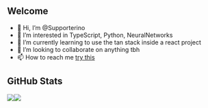 ## Welcome

- 👋 Hi, I’m @Supporterino
- 👀 I’m interested in TypeScript, Python, NeuralNetworks
- 🌱 I’m currently learning to use the tan stack inside a react project
- 💞️ I’m looking to collaborate on anything tbh
- 📫 How to reach me [try this](mailto:lars@roth-kl.de)

## GitHub Stats

<div style="display: flex; flex-direction: row;">
 <img src="https://github-readme-stats.vercel.app/api/top-langs/?username=Supporterino&theme=transparent&border_color=434d58&layout=default" />
 <img src="https://github-readme-stats.vercel.app/api?username=Supporterino&show_icons=true&count_private=true&theme=transparent&include_all_commits=true&border_color=434d58&line_height=40" />
</div>

<!---
Supporterino/Supporterino is a ✨ special ✨ repository because its `README.md` (this file) appears on your GitHub profile.
You can click the Preview link to take a look at your changes.
--->
